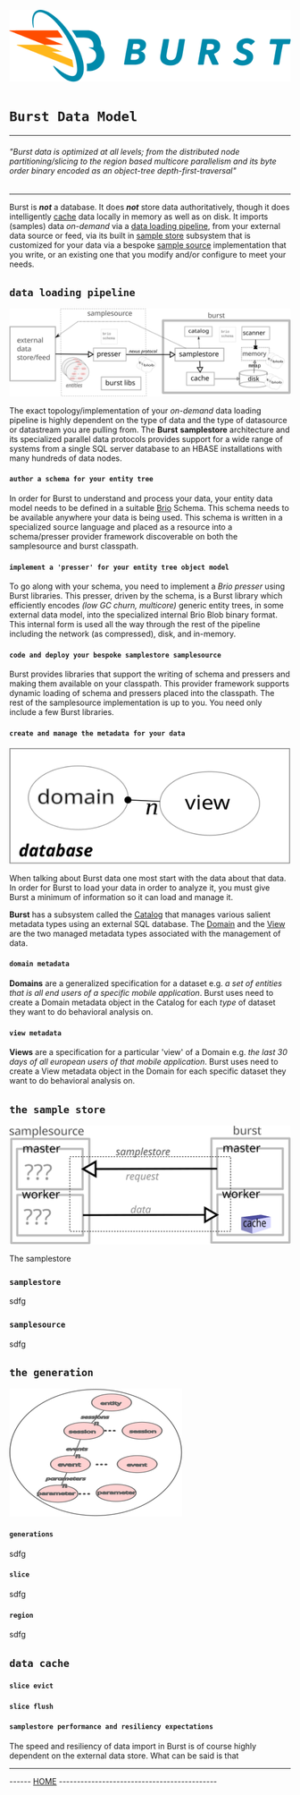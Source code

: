 ![Burst](../burst_h.png "")

# `Burst Data Model`

--- 
###### _"Burst data is optimized at all levels; from the distributed node partitioning/slicing to the region based multicore parallelism and its byte order binary encoded as an object-tree depth-first-traversal"_

---
Burst is _**not**_ a database. It does _**not**_ store data 
authoritatively, though it does intelligently [cache](#data-cache) 
data locally in memory as well as on disk.
It imports (samples) data _on-demand_ 
via a [data loading pipeline](#data-loading-pipeline), 
from your external data source or feed,
via its built in [sample store](#sample-store) 
subsystem that is customized for your data via a
bespoke  [sample source](#sample-source) implementation 
that you write, or an existing one that you modify and/or configure
to meet your needs.  


## `data loading pipeline`
![](data_import.svg "")

The exact topology/implementation of your
_on-demand_ data loading pipeline is highly dependent on the type of data
and the type of datasource or datastream you are pulling from. 
The **Burst** **samplestore** architecture and its specialized 
parallel data protocols
provides support for a wide range of systems
from a single SQL server database to an
HBASE installations with many hundreds of data nodes.

#### `author a schema for your entity tree`
In order for Burst to understand and process
your data, your entity data model needs to
be defined in a suitable  [Brio](../../burst-brio) 
Schema.  This schema needs to be available anywhere
your data is being used. This schema is written in a 
specialized source language
and placed as a resource into a schema/presser provider framework 
discoverable on both the samplesource and burst classpath.

#### `implement a 'presser' for your entity tree object model`
To go along with your schema, you need to implement a 
_Brio presser_ using Burst libraries. This presser, driven
by the schema, is a Burst library which efficiently
encodes _(low GC churn, multicore)_ generic entity trees,
in some external data model,
into the specialized internal Brio Blob binary format. This
internal form
is used all the way through the rest of the pipeline
including the network (as compressed), disk, and in-memory.

#### `code and deploy your bespoke samplestore samplesource`
Burst provides libraries that support the writing of schema
and pressers and making them available on your classpath. 
This provider framework supports dynamic loading of
schema and pressers placed into the classpath. The  rest of
the samplesource implementation is up to you. You need only
include a few Burst libraries.

#### `create and manage the metadata for your data`
![](metadata_model.svg "")

When talking about Burst data one most start with the data about that data. In order
for Burst to load your data in order to analyze it, you must give Burst a minimum
of information so it can load and manage it.

**Burst** has a subsystem called the [Catalog](../../burst-catalog) 
that manages various salient metadata types using an external SQL database. 
The [Domain](#domain-metadata) and the  [View](#view-metadata) are the 
two managed metadata types
associated with the management of data.

#### `domain metadata`
**Domains** are a generalized specification for a dataset e.g. _a set of entities that
is all end users of a specific mobile application_. Burst uses need to create a 
Domain metadata object in the Catalog
for each _type_ of dataset they want to do behavioral analysis on.

#### `view metadata`
**Views** are a specification for a particular 'view' of a Domain
e.g. _the last 30 days of all european users of that mobile application_.
Burst uses need to create a View metadata object 
in the Domain for each specific dataset they want to 
do behavioral analysis on.

## `the sample store`
![](sample_store.svg "")

The samplestore

### `samplestore`
sdfg

### `samplesource`
sdfg

## `the generation`
![](data_model.svg "")

#### `generations`
sdfg

#### `slice`
sdfg

#### `region`
sdfg

## `data cache`

#### `slice evict`
#### `slice flush`

#### `samplestore performance and resiliency expectations`
The speed and resiliency of data import in Burst is of course highly
dependent on the external data store. What can be said is that 



---
------ [HOME](../../readme.md) --------------------------------------------
